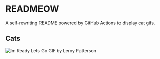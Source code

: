 # READMEOW

A self-rewriting README powered by GitHub Actions to display cat gifs.

## Cats

![Im Ready Lets Go GIF by Leroy Patterson](https://media3.giphy.com/media/CjmvTCZf2U3p09Cn0h/200.gif?cid=9acd02da7kwklcy43hej9sqdd05o6bhronf3bj6v43qat8mg&ep=v1_gifs_search&rid=200.gif&ct=g)
